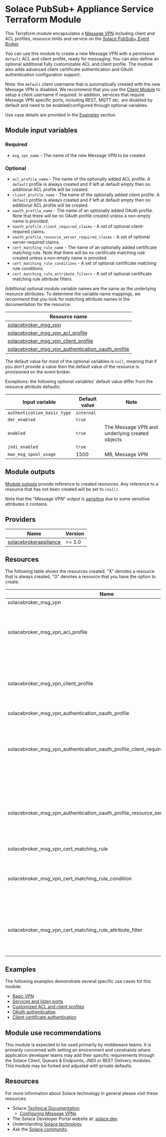 # Solace PubSub+ Appliance Service Terraform Module

This Terraform module encapsulates a [Message VPN](https://docs.solace.com/Features/VPN/Managing-Message-VPNs.htm) including client and ACL profiles, resource limits and service on the [Solace PubSub+ Event Broker](https://solace.com/products/event-broker/).

You can use this module to create a new Message VPN with a permissive `default` ACL and client profile, ready for messaging. You can also define an optional additional fully customizable ACL and client profile. The module also adds advanced client certificate authentication and OAuth authentication configuration support.

Note: the `default` client username that is automatically created with the new Message VPN is disabled. We recommend that you use the [Client Module](https://registry.terraform.io/modules/SolaceProducts/client/solacebrokerappliance/latest) to setup a client username if required. In addition, services that require Message VPN specific ports, including REST, MQTT etc. are disabled by default and need to be enabled/configured through optional variables.

Use case details are provided in the [Examples](#examples) section.

## Module input variables

### Required

* `msg_vpn_name` - The name of the new Message VPN to be created.

### Optional

* `acl_profile_name` - The name of the optionally added ACL profile. A `default` profile is always created and if left at default empty then no additional ACL profile will be created.
* `client_profile_name` - The name of the optionally added client profile. A `default` profile is always created and if left at default empty then no additional ACL profile will be created.
* `oauth_profile_name` - The name of an optionally added OAuth profile. Note that there will be no OAuth profile created unless a non-empty name is provided.
* `oauth_profile_client_required_claims` - A set of optional client-required claims.
* `oauth_profile_resource_server_required_claims` - A set of optional server-required claims.
* `cert_matching_rule_name` - The name of an optionally added certificate matching rule. Note that there will be no certificate matching rule created unless a non-empty name is provided.
* `cert_matching_rule_conditions` - A set of optional certificate matching rule conditions.
* `cert_matching_rule_attribute_filters` - A set of optional certificate matching rule attribute filters.

Additional optional module variable names are the same as the underlying resource attributes. To determine the variable name mappings, we recommend that you look for matching attribute names in the documentation for the resource:

| Resource name |
|---------------|
|[solacebroker_msg_vpn](https://registry.terraform.io/providers/SolaceProducts/solacebrokerappliance/latest/docs/resources/msg_vpn#optional)|
|[solacebroker_msg_vpn_acl_profile](https://registry.terraform.io/providers/SolaceProducts/solacebrokerappliance/latest/docs/resources/msg_vpn_acl_profile#optional)|
|[solacebroker_msg_vpn_client_profile](https://registry.terraform.io/providers/SolaceProducts/solacebrokerappliance/latest/docs/resources/msg_vpn_client_profile#optional)|
|[solacebroker_msg_vpn_authentication_oauth_profile](https://registry.terraform.io/providers/SolaceProducts/solacebrokerappliance/latest/docs/resources/msg_vpn_authentication_oauth_profile#optional)|

The default value for most of the optional variables is `null`, meaning that if you don’t provide a value then the default value of the resource is provisioned on the event broker.

Exceptions: the following optional variables' default value differ from the resource attribute defaults:

| Input variable | Default value | Note |
|----------------|---------------|------|
| `authentication_basic_type` | `internal` |
| `dmr_enabled` | `true` | 
| `enabled` | `true` | The Message VPN and underlying created objects |
| `jndi_enabled` | `true` |
| `max_msg_spool_usage` | 1500 | MB, Message VPN |

## Module outputs

[Module outputs](https://developer.hashicorp.com/terraform/language/values/outputs) provide reference to created resources. Any reference to a resource that has not been created will be set to `(null)`.

Note that the "Message VPN" output is [sensitive](https://developer.hashicorp.com/terraform/language/values/outputs#sensitive-suppressing-values-in-cli-output) due to some sensitive attributes it contains.

## Providers

| Name | Version |
|------|---------|
| <a name="provider_solacebrokerappliance"></a> [solacebrokerappliance](https://registry.terraform.io/providers/SolaceProducts/solacebrokerappliance/latest) | >= 1.0 |

## Resources

The following table shows the resources created. "X" denotes a resource that is always created, "O" denotes a resource that you have the option to create.

| Name |  | Notes |
|------|------|------|
| solacebroker_msg_vpn | X | |
| solacebroker_msg_vpn_acl_profile | O | This is an additional configurable profile. A default ACL profile is always created. |
| solacebroker_msg_vpn_client_profile | O | This is an additional configurable profile. A default client profile is always created. |
| solacebroker_msg_vpn_authentication_oauth_profile | O | |
| solacebroker_msg_vpn_authentication_oauth_profile_client_required_claim | O | This requires the above certificate matching rule and will be assigned to that rule upon creation. |
| solacebroker_msg_vpn_authentication_oauth_profile_resource_server_required_claim | O | This requires the above certificate matching rule and will be assigned to that rule upon creation. |
| solacebroker_msg_vpn_cert_matching_rule | O | |
| solacebroker_msg_vpn_cert_matching_rule_condition | O | Requires above certification matching rule and it will be assigned to that |
| solacebroker_msg_vpn_cert_matching_rule_attribute_filter | O | Requires above certification matching rule and it will be assigned to that |

## Examples

The following examples demonstrate several specific use cases for this module:

- [Basic VPN](examples/basic-vpn)
- [Services and listen ports](examples/services-and-listen-ports)
- [Customized ACL and client profiles](examples/customized-acl-and-client-profiles)
- [OAuth authentication](examples/oauth-authentication)
- [Client certificate authentication](examples/client-certificate-authentication)

## Module use recommendations

This module is expected to be used primarily by middleware teams. It is primarily concerned with setting an environment and constraints where application developer teams may add their specific requirements through the Solace Client, Queues & Endpoints, JNDI or REST Delivery modules. This module may be forked and adjusted with private defaults.

## Resources

For more information about Solace technology in general please visit these resources:

- Solace [Technical Documentation](https://docs.solace.com/)
    - [Configuring Message VPNs](https://docs.solace.com/Features/VPN/Configuring-VPNs.htm)
- The Solace Developer Portal website at: [solace.dev](//solace.dev/)
- Understanding [Solace technology](//solace.com/products/platform/)
- Ask the [Solace community](//dev.solace.com/community/).
